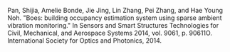 Pan, Shijia, Amelie Bonde, Jie Jing, Lin Zhang, Pei Zhang, and Hae Young Noh. "Boes: building occupancy estimation system using sparse ambient vibration monitoring." In Sensors and Smart Structures Technologies for Civil, Mechanical, and Aerospace Systems 2014, vol. 9061, p. 90611O. International Society for Optics and Photonics, 2014.

